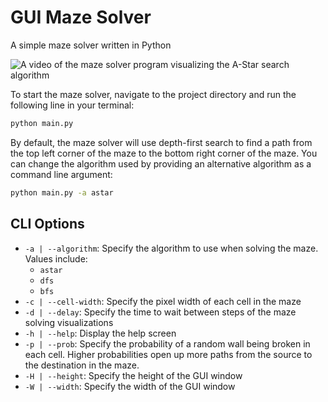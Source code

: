 # GUI Maze Solver

A simple maze solver written in Python

![A video of the maze solver program visualizing the A-Star search algorithm](media/maze-solver.gif)

To start the maze solver, navigate to the project directory and run the following line in your terminal:

```sh
python main.py
```

By default, the maze solver will use depth-first search to find a path from the top left corner of the maze to the bottom right corner of the maze. You can change the algorithm used by providing an alternative algorithm as a command line argument:

```sh
python main.py -a astar
```

## CLI Options

- `-a | --algorithm`: Specify the algorithm to use when solving the maze. Values include:
  - `astar`
  - `dfs`
  - `bfs`
- `-c | --cell-width`: Specify the pixel width of each cell in the maze
- `-d | --delay`: Specify the time to wait between steps of the maze solving visualizations
- `-h | --help`: Display the help screen
- `-p | --prob`: Specify the probability of a random wall being broken in each cell. Higher probabilities open up more paths from the source to the destination in the maze.
- `-H | --height`: Specify the height of the GUI window
- `-W | --width`: Specify the width of the GUI window
